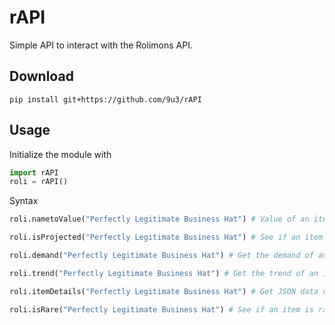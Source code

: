 # rAPI
Simple API to interact with the Rolimons API.

## Download

`pip install git+https://github.com/9u3/rAPI`

## Usage

Initialize the module with
```py
import rAPI
roli = rAPI()
```

Syntax
```py
roli.nametoValue("Perfectly Legitimate Business Hat") # Value of an item

roli.isProjected("Perfectly Legitimate Business Hat") # See if an item is projected, Returns True if it is

roli.demand("Perfectly Legitimate Business Hat") # Get the demand of an item, Returns a number from 0 to 5

roli.trend("Perfectly Legitimate Business Hat") # Get the trend of an item, Returns a number from 0 to 5

roli.itemDetails("Perfectly Legitimate Business Hat") # Get JSON data of an item, Unmodified.

roli.isRare("Perfectly Legitimate Business Hat") # See if an item is rare, Returns True if it is.
```
